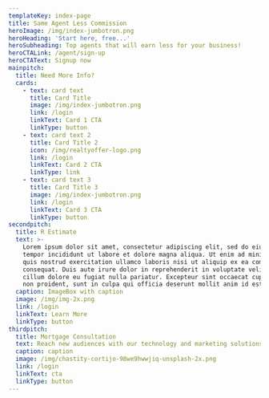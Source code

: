 ```yaml
---
templateKey: index-page
title: Same Agent Less Commission
heroImage: /img/index-jumbotron.png
heroHeading: 'Start here, free...'
heroSubheading: Top agents that will earn less for your business!
heroCTALink: /agent/sign-up
heroCTAText: Signup now
mainpitch:
  title: Need More Info?
  cards:
    - text: card text
      title: Card Title
      image: /img/index-jumbotron.png
      link: /login
      linkText: Card 1 CTA
      linkType: button
    - text: card text 2
      title: Card Title 2
      icon: /img/realtyoffer-logo.png
      link: /login
      linkText: Card 2 CTA
      linkType: link
    - text: card text 3
      title: Card Title 3
      image: /img/index-jumbotron.png
      link: /login
      linkText: Card 3 CTA
      linkType: button
secondpitch:
  title: R Estimate
  text: >-
    Lorem ipsum dolor sit amet, consectetur adipiscing elit, sed do eiusmod
    tempor incididunt ut labore et dolore magna aliqua. Ut enim ad minim veniam,
    quis nostrud exercitation ullamco laboris nisi ut aliquip ex ea commodo
    consequat. Duis aute irure dolor in reprehenderit in voluptate velit esse
    cillum dolore eu fugiat nulla pariatur. Excepteur sint occaecat cupidatat
    non proident, sunt in culpa qui officia deserunt mollit anim id est laborum.
  caption: ImageBox with caption
  image: /img/img-2x.png
  link: /login
  linkText: Learn More
  linkType: button
thirdpitch:
  title: Mortgage Consultation
  text: Reach new audiences with our technology and marketing solutions to drive
  caption: caption
  image: /img/chastity-cortijo-98we9hwwjiq-unsplash-2x.png
  link: /login
  linkText: cta
  linkType: button
---
```

